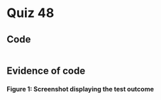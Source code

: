 # Quiz 48
## Code

```.py

```

## Evidence of code

#### Figure 1: Screenshot displaying the test outcome
